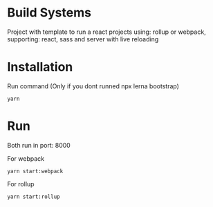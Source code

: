 # Build Systems
Project with template to run a react projects using: rollup or webpack, supporting: react, sass and server with live reloading

# Installation
Run command (Only if you dont runned npx lerna bootstrap)
```(bash)
yarn
```


# Run
Both run in port: 8000

For webpack
```(bash)
yarn start:webpack
```
For rollup
```(bash)
yarn start:rollup
```